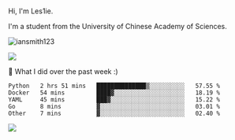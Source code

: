### 
Hi, I'm Les1ie. 

I'm a student from the University of Chinese Academy of Sciences.

<img src="https://komarev.com/ghpvc/?username=iansmith123" alt="iansmith123" />

![](https://github-readme-stats.vercel.app/api?username=iansmith123&show_icons=true&hide_border=true)



🔭 What I did over the past week :)
<!--START_SECTION:waka-->
```text
Python   2 hrs 51 mins   ██████████████▒░░░░░░░░░░   57.55 % 
Docker   54 mins         ████▓░░░░░░░░░░░░░░░░░░░░   18.19 % 
YAML     45 mins         ███▓░░░░░░░░░░░░░░░░░░░░░   15.22 % 
Go       8 mins          ▓░░░░░░░░░░░░░░░░░░░░░░░░   03.01 % 
Other    7 mins          ▓░░░░░░░░░░░░░░░░░░░░░░░░   02.40 % 
```
<!--END_SECTION:waka-->

<img src="https://github.githubassets.com/images/spinners/octocat-spinner-64.gif">

<!--
**IanSmith123/IanSmith123** is a ✨ _special_ ✨ repository because its `README.md` (this file) appears on your GitHub profile.

Here are some ideas to get you started:

- 🔭 I’m currently working on ...
- 🌱 I’m currently learning ...
- 👯 I’m looking to collaborate on ...
- 🤔 I’m looking for help with ...
- 💬 Ask me about ...
- 📫 How to reach me: ...
- 😄 Pronouns: ...
- ⚡ Fun fact: ...
-->
